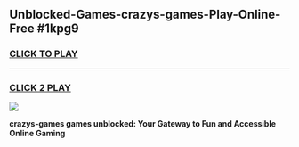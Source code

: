 
## Unblocked-Games-crazys-games-Play-Online-Free #1kpg9
<h3>
<a href="https://us.freeplayer.one?title=crazys-games&ref=10M">CLICK TO PLAY</a></h3>
<hr>

<h3>
<a href="https://us.freeplayer.one?title=crazys-games&ref=10M">CLICK 2 PLAY</a>
  
</h3>

<a href="https://us.freeplayer.one?title=crazys-games&ref=10M"><img src="https://clearcache.store/games.png"></a>


**crazys-games games unblocked: Your Gateway to Fun and Accessible Online Gaming**
